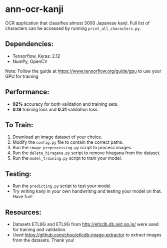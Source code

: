 # ann-ocr-kanji
OCR application that classifies almost 3000 Japanese kanji. Full list of characters can be accessed by running ```print_all_characters.py```.

## Dependencies:
* Tensorflow, Keras: 2.12
* NumPy, OpenCV

Note: Follow the guide at https://www.tensorflow.org/guide/gpu to use your GPU for training

## Performance:
* **92%** accuracy for both validation and training sets.
* **0.18** training loss and **0.21** validation loss.

## To Train:
1. Download an image dataset of your choice.
2. Modify the ```config.py``` file to contain the correct paths.
3. Run the ```image_preprocessing.py``` script to process images.
4. Run the ```delete_hiragana.py``` script to remove hiragana from the dataset.
5. Run the ```model_training.py``` script to train your model.

## Testing:
* Run the ```predicting.py``` script to test your model. 
* Try writing kanji in your own handwriting and testing your model on that. Have fun!

## Resources:
* Datasets ETL8G and ETL9G from http://etlcdb.db.aist.go.jp/ were used for training and validation.
* Used https://github.com/choo/etlcdb-image-extractor to extract images from the datasets. Thank you!
